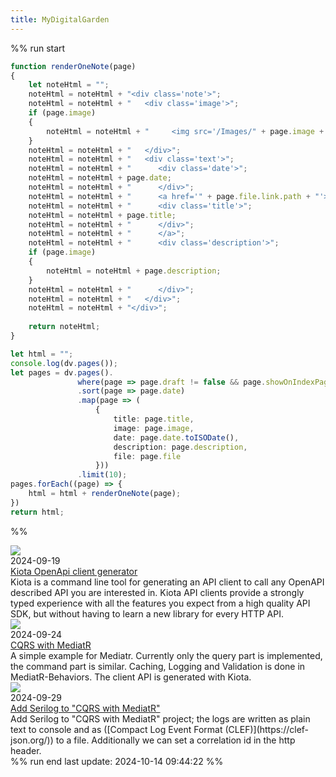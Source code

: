 ```yaml
---
title: MyDigitalGarden
---
```


%% run start
~~~ts
function renderOneNote(page)
{
    let noteHtml = "";
    noteHtml = noteHtml + "<div class='note'>";
    noteHtml = noteHtml + "   <div class='image'>";
    if (page.image)
    {
        noteHtml = noteHtml + "     <img src='/Images/" + page.image + "'></img>"
    }
    noteHtml = noteHtml + "   </div>";
    noteHtml = noteHtml + "   <div class='text'>";
    noteHtml = noteHtml + "      <div class='date'>";
    noteHtml = noteHtml + page.date;
    noteHtml = noteHtml + "      </div>";
    noteHtml = noteHtml + "      <a href='" + page.file.link.path + "'>";
    noteHtml = noteHtml + "      <div class='title'>";
    noteHtml = noteHtml + page.title;
    noteHtml = noteHtml + "      </div>";
    noteHtml = noteHtml + "      </a>";
    noteHtml = noteHtml + "      <div class='description'>";
    if (page.image)
    {
        noteHtml = noteHtml + page.description;
    }
    noteHtml = noteHtml + "      </div>";
    noteHtml = noteHtml + "   </div>";
    noteHtml = noteHtml + "</div>";
    
    return noteHtml;
}

let html = "";
console.log(dv.pages());
let pages = dv.pages().
               where(page => page.draft != false && page.showOnIndexPage == true)
               .sort(page => page.date)
               .map(page => (
	               {
		               title: page.title, 
		               image: page.image, 
		               date: page.date.toISODate(), 
	                   description: page.description,
	                   file: page.file
	               }))
               .limit(10);
pages.forEach((page) => {
    html = html + renderOneNote(page);
})
return html;
~~~ 
%%
<div class='note'>   <div class='image'>     <img src='/Images/Kiota.png'></img>   </div>   <div class='text'>      <div class='date'>2024-09-19      </div>      <a href='Dotnet/Kiota OpenAPI Client Generator.md'>      <div class='title'>Kiota OpenApi client generator      </div>      </a>      <div class='description'>Kiota is a command line tool for generating an API client to call any OpenAPI described API you are interested in. Kiota API clients provide a strongly typed experience with all the features you expect from a high quality API SDK, but without having to learn a new library for every HTTP API.      </div>   </div></div><div class='note'>   <div class='image'>     <img src='/Images/MediatR.png'></img>   </div>   <div class='text'>      <div class='date'>2024-09-24      </div>      <a href='Dotnet/CQRS with MediatR.md'>      <div class='title'>CQRS with MediatR      </div>      </a>      <div class='description'>A simple example for Mediatr. Currently only the query part is implemented, the command part is similar. Caching, Logging and Validation is done in MediatR-Behaviors. The client API is generated with Kiota.      </div>   </div></div><div class='note'>   <div class='image'>     <img src='/Images/Serilog.png'></img>   </div>   <div class='text'>      <div class='date'>2024-09-29      </div>      <a href='Dotnet/Serilog for CQRS with MediatR.md'>      <div class='title'>Add Serilog to "CQRS with MediatR"      </div>      </a>      <div class='description'>Add Serilog to "CQRS with MediatR" project; the logs are written as plain text to console and as ([Compact Log Event Format (CLEF)](https://clef-json.org/)) to a file. Additionally we can set a correlation id in the http header.      </div>   </div></div>
%% run end 
last update: 2024-10-14 09:44:22
%%


